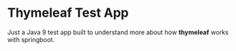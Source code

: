 # Thymeleaf Test App

Just a Java 9 test app built to understand more about how **thymeleaf** works with springboot.